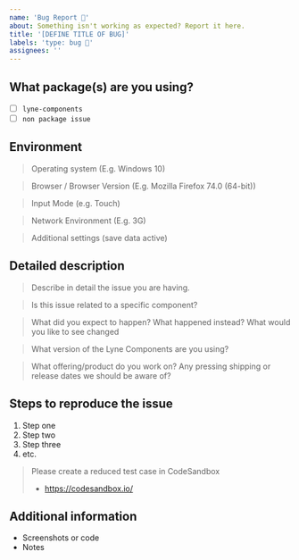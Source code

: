 ```yaml
---
name: 'Bug Report 🐛'
about: Something isn't working as expected? Report it here.
title: '[DEFINE TITLE OF BUG]'
labels: 'type: bug 🐛'
assignees: ''
---
```


<!-- Feel free to remove sections that aren't relevant.

## Title line template: [Title]: Brief description

-->

## What package(s) are you using?

<!--
  Add an x in one of the options below, for example:
- [x] package name
-->

- [ ] `lyne-components`
- [ ] `non package issue`

## Environment

> Operating system (E.g. Windows 10)

> Browser / Browser Version (E.g. Mozilla Firefox 74.0 (64-bit))

> Input Mode (e.g. Touch)

> Network Environment (E.g. 3G)

> Additional settings (save data active)

## Detailed description

> Describe in detail the issue you are having.

> Is this issue related to a specific component?

> What did you expect to happen? What happened instead? What would you like to
> see changed

> What version of the Lyne Components are you using?

> What offering/product do you work on? Any pressing shipping or release dates we
> should be aware of?

## Steps to reproduce the issue

1. Step one
2. Step two
3. Step three
4. etc.

> Please create a reduced test case in CodeSandbox
>
> - https://codesandbox.io/

## Additional information

- Screenshots or code
- Notes
